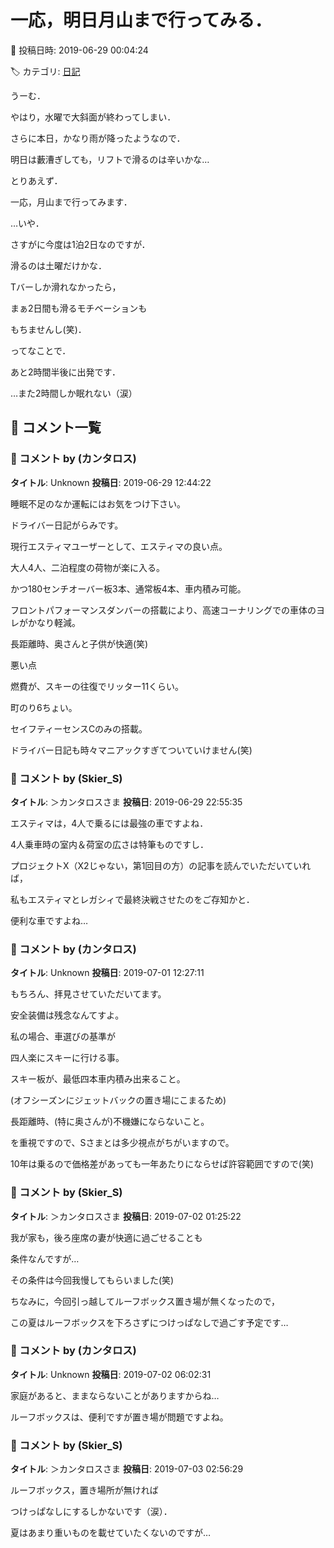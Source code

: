 # 一応，明日月山まで行ってみる．

📅 投稿日時: 2019-06-29 00:04:24

🏷️ カテゴリ: [日記](cc4b5682fb7b8b144980957a978653fb0.md)

うーむ．


やはり，水曜で大斜面が終わってしまい．


さらに本日，かなり雨が降ったようなので．


明日は藪漕ぎしても，リフトで滑るのは辛いかな…





とりあえず．


一応，月山まで行ってみます．


…いや．


さすがに今度は1泊2日なのですが．


滑るのは土曜だけかな．





Tバーしか滑れなかったら，


まぁ2日間も滑るモチベーションも


もちませんし(笑)．





ってなことで．


あと2時間半後に出発です．





…また2時間しか眠れない（涙）

## 💬 コメント一覧

### 💬 コメント by (カンタロス)
**タイトル**: Unknown
**投稿日**: 2019-06-29 12:44:22

睡眠不足のなか運転にはお気をつけ下さい。



ドライバー日記がらみです。

現行エスティマユーザーとして、エスティマの良い点。

大人4人、二泊程度の荷物が楽に入る。

かつ180センチオーバー板3本、通常板4本、車内積み可能。

フロントパフォーマンスダンバーの搭載により、高速コーナリングでの車体のヨレがかなり軽減。

長距離時、奥さんと子供が快適(笑)



悪い点

燃費が、スキーの往復でリッター11くらい。

町のり6ちょい。

セイフティーセンスCのみの搭載。



ドライバー日記も時々マニアックすぎてついていけません(笑)

### 💬 コメント by (Skier_S)
**タイトル**: ＞カンタロスさま
**投稿日**: 2019-06-29 22:55:35

エスティマは，4人で乗るには最強の車ですよね．

4人乗車時の室内＆荷室の広さは特筆ものですし．

プロジェクトX（X2じゃない，第1回目の方）の記事を読んでいただいていれば，

私もエスティマとレガシィで最終決戦させたのをご存知かと．

便利な車ですよね…

### 💬 コメント by (カンタロス)
**タイトル**: Unknown
**投稿日**: 2019-07-01 12:27:11

もちろん、拝見させていただいてます。

安全装備は残念なんてすよ。

私の場合、車選びの基準が

四人楽にスキーに行ける事。

スキー板が、最低四本車内積み出来ること。

(オフシーズンにジェットバックの置き場にこまるため)

長距離時、(特に奥さんが)不機嫌にならないこと。



を重視ですので、Sさまとは多少視点がちがいますので。

10年は乗るので価格差があっても一年あたりにならせば許容範囲ですので(笑)

### 💬 コメント by (Skier_S)
**タイトル**: ＞カンタロスさま
**投稿日**: 2019-07-02 01:25:22

我が家も，後ろ座席の妻が快適に過ごせることも

条件なんですが…

その条件は今回我慢してもらいました(笑)



ちなみに，今回引っ越してルーフボックス置き場が無くなったので，

この夏はルーフボックスを下ろさずにつけっぱなしで過ごす予定です…

### 💬 コメント by (カンタロス)
**タイトル**: Unknown
**投稿日**: 2019-07-02 06:02:31

家庭があると、ままならないことがありますからね…

ルーフボックスは、便利ですが置き場が問題ですよね。

### 💬 コメント by (Skier_S)
**タイトル**: ＞カンタロスさま
**投稿日**: 2019-07-03 02:56:29

ルーフボックス，置き場所が無ければ

つけっぱなしにするしかないです（涙）．

夏はあまり重いものを載せていたくないのですが…

